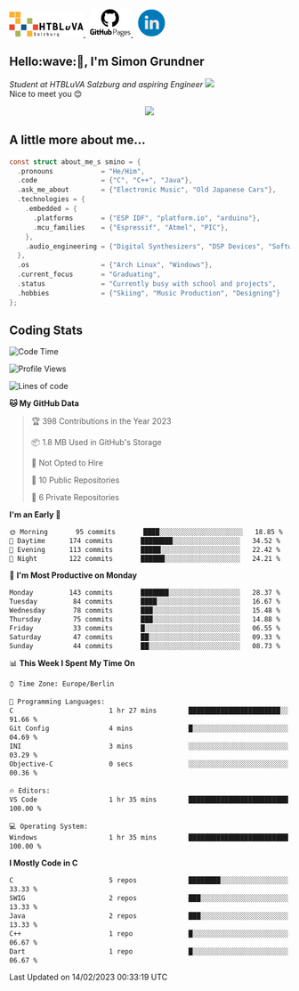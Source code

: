 <p>
 <a href="http://www.htl-salzburg.ac.at/startseite.html">
  <picture>
   <source media="(prefers-color-scheme: dark)" srcset="/images/htlbla_logo_weiss.png" height="45"/>
   <img alt="HTBLuVA Salzburg" src="/images/htlbla_logo_schwarz.png" height="45"/>
  </picture>
 </a> &nbsp;
 <a href="https://s-grundner.github.io/">
  <picture>
   <source media="(prefers-color-scheme: dark)" srcset="/images/pages_weiss.png" height="50"/>
   <img alt="Pages" src="/images/pages.png" height="50"/>
  </picture>
 </a> &nbsp;
 <a href="https://www.linkedin.com/in/simon-grundner-b0b9b8228/">
  <img alt="LinkedIn" src="/images/LinkedIn.png" height="50"/>
 </a>
</p>

<h2>Hello:wave:🏻, I'm Simon Grundner</h2>
<p><em>Student at HTBLuVA Salzburg and aspiring Engineer
</a><img src="https://media.giphy.com/media/WUlplcMpOCEmTGBtBW/giphy.gif" width="30"></em><br>
Nice to meet you 😊</p>

<p align="center"><img dipslay="inline-block" width="340"src="images/e6cb4de279254053b04e8305f4706497.gif"/></p>
 
<h2> A little more about me...</h2>
  
```c
const struct about_me_s smino = {
  .pronouns            = "He/Him",
  .code                = {"C", "C++", "Java"},
  .ask_me_about        = {"Electronic Music", "Old Japanese Cars"},
  .technologies = { 
    .embedded = {
      .platforms       = {"ESP IDF", "platform.io", "arduino"},
      .mcu_families    = {"Espressif", "Atmel", "PIC"},
    },
    .audio_engineering = {"Digital Synthesizers", "DSP Devices", "Software Sounddesign"},
  },
  .os                  = {"Arch Linux", "Windows"},
  .current_focus       = "Graduating",
  .status              = "Currently busy with school and projects",
  .hobbies             = {"Skiing", "Music Production", "Designing"}
};
 ```

<h2> Coding Stats </h2>

<!--START_SECTION:waka-->
![Code Time](http://img.shields.io/badge/Code%20Time-130%20hrs%2046%20mins-blue)

![Profile Views](http://img.shields.io/badge/Profile%20Views-6-blue)

![Lines of code](https://img.shields.io/badge/From%20Hello%20World%20I%27ve%20Written-135%20Thousand%20lines%20of%20code-blue)

**🐱 My GitHub Data** 

> 🏆 398 Contributions in the Year 2023
 > 
> 📦 1.8 MB Used in GitHub's Storage 
 > 
> 🚫 Not Opted to Hire
 > 
> 📜 10 Public Repositories 
 > 
> 🔑 6 Private Repositories  
 > 
**I'm an Early 🐤** 

```text
🌞 Morning       95 commits       ████░░░░░░░░░░░░░░░░░░░░░   18.85 % 
🌆 Daytime      174 commits       ████████░░░░░░░░░░░░░░░░░   34.52 % 
🌃 Evening      113 commits       █████░░░░░░░░░░░░░░░░░░░░   22.42 % 
🌙 Night        122 commits       ██████░░░░░░░░░░░░░░░░░░░   24.21 % 

```
📅 **I'm Most Productive on Monday** 

```text
Monday         143 commits       ███████░░░░░░░░░░░░░░░░░░   28.37 % 
Tuesday         84 commits       ████░░░░░░░░░░░░░░░░░░░░░   16.67 % 
Wednesday       78 commits       ███░░░░░░░░░░░░░░░░░░░░░░   15.48 % 
Thursday        75 commits       ███░░░░░░░░░░░░░░░░░░░░░░   14.88 % 
Friday          33 commits       █░░░░░░░░░░░░░░░░░░░░░░░░   06.55 % 
Saturday        47 commits       ██░░░░░░░░░░░░░░░░░░░░░░░   09.33 % 
Sunday          44 commits       ██░░░░░░░░░░░░░░░░░░░░░░░   08.73 % 

```


📊 **This Week I Spent My Time On** 

```text
⌚︎ Time Zone: Europe/Berlin

💬 Programming Languages: 
C                        1 hr 27 mins        ███████████████████████░░   91.66 % 
Git Config               4 mins              █░░░░░░░░░░░░░░░░░░░░░░░░   04.69 % 
INI                      3 mins              ░░░░░░░░░░░░░░░░░░░░░░░░░   03.29 % 
Objective-C              0 secs              ░░░░░░░░░░░░░░░░░░░░░░░░░   00.36 % 

🔥 Editors: 
VS Code                  1 hr 35 mins        █████████████████████████   100.00 % 

💻 Operating System: 
Windows                  1 hr 35 mins        █████████████████████████   100.00 % 

```

**I Mostly Code in C** 

```text
C                        5 repos             ████████░░░░░░░░░░░░░░░░░   33.33 % 
SWIG                     2 repos             ███░░░░░░░░░░░░░░░░░░░░░░   13.33 % 
Java                     2 repos             ███░░░░░░░░░░░░░░░░░░░░░░   13.33 % 
C++                      1 repo              █░░░░░░░░░░░░░░░░░░░░░░░░   06.67 % 
Dart                     1 repo              █░░░░░░░░░░░░░░░░░░░░░░░░   06.67 % 

```



 Last Updated on 14/02/2023 00:33:19 UTC
<!--END_SECTION:waka-->
